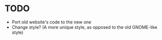 # TODO
- Port old website's code to the new one
- Change style? (A more unique style, as opposed to the old GNOME-like style)
